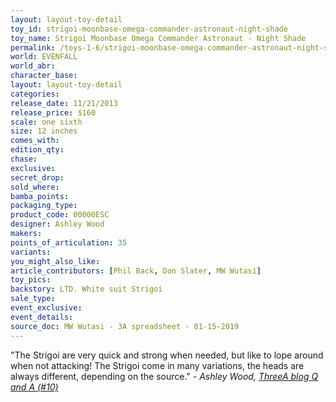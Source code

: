 ```yaml
---
layout: layout-toy-detail 
toy_id: strigoi-moonbase-omega-commander-astronaut-night-shade
toy_name: Strigoi Moonbase Omega Commander Astronaut - Night Shade
permalink: /toys-1-6/strigoi-moonbase-omega-commander-astronaut-night-shade.html
world: EVENFALL
world_abr: 
character_base: 
layout: layout-toy-detail
categories: 
release_date: 11/21/2013
release_price: $160 
scale: one sixth
size: 12 inches
comes_with: 
edition_qty: 
chase: 
exclusive: 
secret_drop: 
sold_where: 
bamba_points: 
packaging_type: 
product_code: 00000ESC
designer: Ashley Wood
makers: 
points_of_articulation: 35
variants: 
you_might_also_like: 
article_contributors: [Phil Back, Don Slater, MW Wutasi]
toy_pics: 
backstory: LTD. White suit Strigoi
sale_type: 
event_exclusive: 
event_details: 
source_doc: MW Wutasi - 3A spreadsheet - 01-15-2019
---
```

"The Strigoi are very quick and strong when needed, but like to lope around when not attacking! The Strigoi come in many variations, the heads are always different, depending on the source."
<cite>- Ashley Wood, <a href="http://worldof3alegion.forumotion.com/t287-qa-sessions-with-ashley-wood" target="_blank">ThreeA blog Q and A (#10)</a></cite>